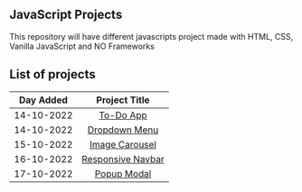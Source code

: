 ## JavaScript Projects
This repository will have different javascripts project made with HTML, CSS, Vanilla JavaScript and NO Frameworks

## List of projects

| Day Added	| Project Title |
|:------------:|:-------------:|
| 14-10-2022	| [To-Do App](https://javascript-projects-3dnl.vercel.app/) |
| 14-10-2022	| [Dropdown Menu](https://dropdown-menu-two.vercel.app/) |
| 15-10-2022	| [Image Carousel](https://image-carousel-sable.vercel.app/) |
| 16-10-2022	| [Responsive Navbar]() |
| 17-10-2022	| [Popup Modal](https://modal-popup-gamma.vercel.app/) |